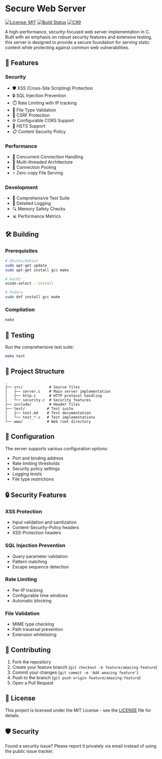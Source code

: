 # Secure Web Server

[![License: MIT](https://img.shields.io/badge/License-MIT-yellow.svg)](https://opensource.org/licenses/MIT)
[![Build Status](https://img.shields.io/badge/build-passing-brightgreen)]()
[![C99](https://img.shields.io/badge/C-99-blue.svg)]()

A high-performance, security-focused web server implementation in C. Built with an emphasis on robust security features and extensive testing, this server is designed to provide a secure foundation for serving static content while protecting against common web vulnerabilities.

## 🚀 Features

### Security
- 🛡️ XSS (Cross-Site Scripting) Protection
- 🔒 SQL Injection Prevention
- ⏱️ Rate Limiting with IP tracking
- 📁 File Type Validation
- 🔑 CSRF Protection
- 🌐 Configurable CORS Support
- 🔐 HSTS Support
- 📋 Content Security Policy

### Performance
- 🚄 Concurrent Connection Handling
- 🧵 Multi-threaded Architecture
- 🔄 Connection Pooling
- ⚡ Zero-copy File Serving

### Development
- 🧪 Comprehensive Test Suite
- 📝 Detailed Logging
- 🔍 Memory Safety Checks
- 📊 Performance Metrics

## 🛠️ Building

### Prerequisites
```bash
# Ubuntu/Debian
sudo apt-get update
sudo apt-get install gcc make

# macOS
xcode-select --install

# Fedora
sudo dnf install gcc make
```

### Compilation
```bash
make
```

## 🧪 Testing

Run the comprehensive test suite:
```bash
make test
```

## 📁 Project Structure

```
.
├── src/            # Source files
│   ├── server.c    # Main server implementation
│   ├── http.c      # HTTP protocol handling
│   └── security.c  # Security features
├── include/        # Header files
├── test/          # Test suite
│   ├── test.md    # Test documentation
│   └── test_*.c   # Test implementations
└── www/           # Web root directory
```

## 🔧 Configuration

The server supports various configuration options:
- Port and binding address
- Rate limiting thresholds
- Security policy settings
- Logging levels
- File type restrictions

## 🔒 Security Features

### XSS Protection
- Input validation and sanitization
- Content-Security-Policy headers
- XSS-Protection headers

### SQL Injection Prevention
- Query parameter validation
- Pattern matching
- Escape sequence detection

### Rate Limiting
- Per-IP tracking
- Configurable time windows
- Automatic blocking

### File Validation
- MIME type checking
- Path traversal prevention
- Extension whitelisting

## 🤝 Contributing

1. Fork the repository
2. Create your feature branch (`git checkout -b feature/amazing-feature`)
3. Commit your changes (`git commit -m 'Add amazing feature'`)
4. Push to the branch (`git push origin feature/amazing-feature`)
5. Open a Pull Request

## 📝 License

This project is licensed under the MIT License - see the [LICENSE](LICENSE) file for details.

## 🛡️ Security

Found a security issue? Please report it privately via email instead of using the public issue tracker.